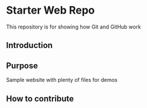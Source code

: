 # Starter Web Repo

This repository is for showing how Git and GitHub work


## Introduction


## Purpose

Sample website with plenty of files for demos


## How to contribute